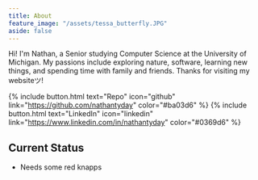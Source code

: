 ```yaml
---
title: About
feature_image: "/assets/tessa_butterfly.JPG"
aside: false
---
```


Hi! I'm Nathan, a Senior studying Computer Science at the University of Michigan. My passions include exploring nature, software, learning new things, and spending time with family and friends. Thanks for visiting my websiteツ!

{% include button.html text="Repo" icon="github" link="https://github.com/nathantyday" color="#ba03d6" %} {% include button.html text="LinkedIn" icon="linkedin" link="https://www.linkedin.com/in/nathantyday" color="#0369d6" %} 


## Current Status

- Needs some red knapps

